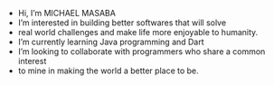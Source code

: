-  Hi, I’m MICHAEL MASABA
- I’m interested in building better softwares that will solve 
- real world challenges and make life more enjoyable to humanity.
-  I’m currently learning Java programming and Dart
-  I’m looking to collaborate with programmers who share a common interest
- to mine in making the world a better place to be.
  

<!---
ma7michael/ma7michael is a ✨ special ✨ repository because its `README.md` (this file) appears on your GitHub profile.
You can click the Preview link to take a look at your changes.
--->

